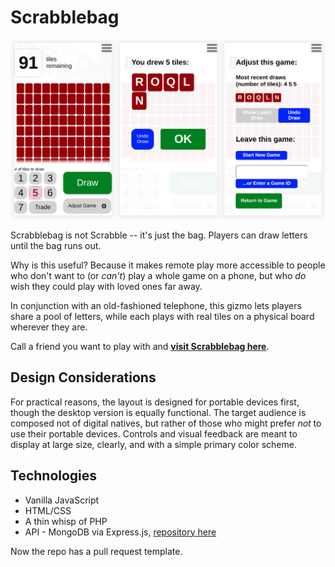 # Scrabblebag

![Three example screens on an iPhone5](images/scrabblebag_example.png)

Scrabblebag is not Scrabble -- it's just the bag. Players can draw letters until the bag runs out.

Why is this useful? Because it makes remote play more accessible to people who don't want to (or *can't*) play a whole game on a phone, but who *do* wish they could play with loved ones far away.

In conjunction with an old-fashioned telephone, this gizmo lets players share a pool of letters, while each plays with real tiles on a physical board wherever they are.

Call a friend you want to play with and **[visit Scrabblebag here](http://jeremy-rose.com/scrabblebag)**.

## Design Considerations
For practical reasons, the layout is designed for portable devices first, though the desktop version is equally functional. The target audience is composed not of digital natives, but rather of those who might prefer *not* to use their portable devices. Controls and visual feedback are meant to display at large size, clearly, and with a simple primary color scheme.

## Technologies
* Vanilla JavaScript
* HTML/CSS
* A thin whisp of PHP
* API - MongoDB via Express.js, [repository here](https://github.com/jeremyrrose/scrabblebag-api)

Now the repo has a pull request template.
